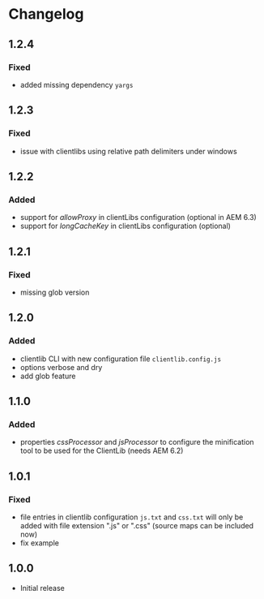 # Changelog

## 1.2.4
### Fixed
- added missing dependency `yargs`

## 1.2.3
### Fixed
- issue with clientlibs using relative path delimiters under windows

## 1.2.2
### Added 
- support for _allowProxy_ in clientLibs configuration (optional in AEM 6.3)
- support for _longCacheKey_ in clientLibs configuration (optional)

## 1.2.1
### Fixed
- missing glob version

## 1.2.0
### Added
- clientlib CLI with new configuration file `clientlib.config.js`
- options verbose and dry
- add glob feature

## 1.1.0

### Added
- properties _cssProcessor_ and _jsProcessor_ to configure the minification tool to be used for the ClientLib 
(needs AEM 6.2)

## 1.0.1

### Fixed
- file entries in clientlib configuration `js.txt` and `css.txt` will only be added with file extension ".js" or ".css" 
(source maps can be included now)
- fix example

## 1.0.0

- Initial release

